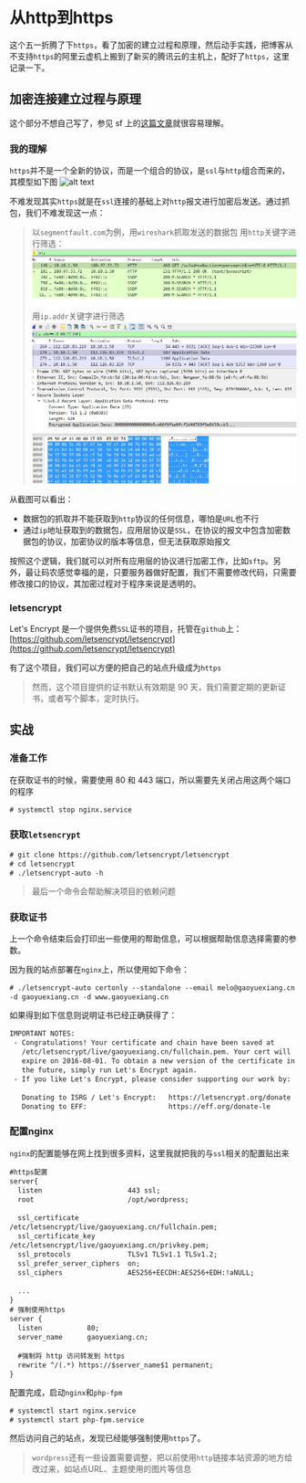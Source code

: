 # 从http到https



这个五一折腾了下`https`，看了加密的建立过程和原理，然后动手实践，把博客从不支持`https`的阿里云虚机上搬到了新买的腾讯云的主机上，配好了`https`，这里记录一下。


## 加密连接建立过程与原理

这个部分不想自己写了，参见 sf 上的[这篇文章](https://segmentfault.com/a/1190000004985253)就很容易理解。

### 我的理解

`https`并不是一个全新的协议，而是一个组合的协议，是`ssl`与`http`组合而来的，其模型如下图
![alt text](https://cattail.me/assets/how-https-works/tcp-ip-model.png)

不难发现其实`https`就是在`ssl`连接的基础上对`http`报文进行加密后发送。通过抓包，我们不难发现这一点：

> 以`segmentfault.com`为例，用`wireshark`抓取发送的数据包
> 用`http`关键字进行筛选：
> ![alt text](/images/http.jpg)
> 用`ip.addr`关键字进行筛选
> ![alt text](/images/ipaddr.jpg)

从截图可以看出：

* 数据包的抓取并不能获取到`http`协议的任何信息，哪怕是`URL`也不行
* 通过`ip`地址获取到的数据包，应用层协议是`SSL`，在协议的报文中包含加密数据包的协议，加密协议的版本等信息，但无法获取原始报文

按照这个逻辑，我们就可以对所有应用层的协议进行加密工作，比如`sftp`。另外，最让码农感觉幸福的是，只要服务器做好配置，我们不需要修改代码，只需要修改接口的协议，其加密过程对于程序来说是透明的。

### letsencrypt

Let's Encrypt 是一个提供免费`SSL`证书的项目，托管在`github`上：
[https://github.com/letsencrypt/letsencrypt](https://github.com/letsencrypt/letsencrypt)

有了这个项目，我们可以方便的把自己的站点升级成为`https`

> 然而，这个项目提供的证书默认有效期是 90 天，我们需要定期的更新证书，或者写个脚本，定时执行。

## 实战

### 准备工作

在获取证书的时候，需要使用 80 和 443 端口，所以需要先关闭占用这两个端口的程序

```shell
# systemctl stop nginx.service
```

### 获取`letsencrypt`

```shell
# git clone https://github.com/letsencrypt/letsencrypt
# cd letsencrypt
# ./letsencrypt-auto -h
```
> 最后一个命令会帮助解决项目的依赖问题

### 获取证书

上一个命令结束后会打印出一些使用的帮助信息，可以根据帮助信息选择需要的参数。

因为我的站点部署在`nginx`上，所以使用如下命令：

```shell
# ./letsencrypt-auto certonly --standalone --email melo@gaoyuexiang.cn -d gaoyuexiang.cn -d www.gaoyuexiang.cn
```

如果得到如下信息则说明证书已经正确获得了：

```shell
IMPORTANT NOTES:
 - Congratulations! Your certificate and chain have been saved at
   /etc/letsencrypt/live/gaoyuexiang.cn/fullchain.pem. Your cert will
   expire on 2016-08-01. To obtain a new version of the certificate in
   the future, simply run Let's Encrypt again.
 - If you like Let's Encrypt, please consider supporting our work by:

   Donating to ISRG / Let's Encrypt:   https://letsencrypt.org/donate
   Donating to EFF:                    https://eff.org/donate-le
```

### 配置nginx

`nginx`的配置能够在网上找到很多资料，这里我就把我的与`ssl`相关的配置贴出来

```shell
#https配置
server{
  listen                     443 ssl;
  root                       /opt/wordpress;

  ssl_certificate            /etc/letsencrypt/live/gaoyuexiang.cn/fullchain.pem;
  ssl_certificate_key        /etc/letsencrypt/live/gaoyuexiang.cn/privkey.pem;
  ssl_protocols              TLSv1 TLSv1.1 TLSv1.2;
  ssl_prefer_server_ciphers  on;
  ssl_ciphers                AES256+EECDH:AES256+EDH:!aNULL;
  
  ...
}
# 强制使用https
server {
  listen           80;
  server_name      gaoyuexiang.cn;

  #强制将 http 访问转发到 https
  rewrite ^/(.*) https://$server_name$1 permanent;
}
```

配置完成，启动`nginx`和`php-fpm`

```shell
# systemctl start nginx.service
# systemctl start php-fpm.service
```

然后访问自己的站点，发现已经能够强制使用`https`了。

> `wordpress`还有一些设置需要调整，把以前使用`http`链接本站资源的地方给改过来，如站点URL、主题使用的图片等信息


